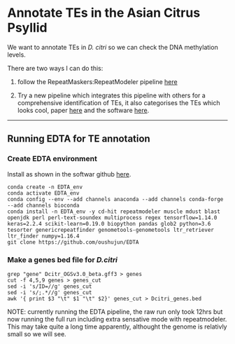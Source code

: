 # Annotate TEs in the Asian Citrus Psyllid

We want to annotate TEs in *D. citri* so we can check the DNA methylation levels.

There are two ways I can do this: 

1. follow the RepeatMaskers:RepeatModeler pipeline [here](https://github.com/RossLab/Sex-Specific_Methylation_P.citri/tree/master/Transposable_elements)

2. Try a new pipeline which integrates this pipeline with others for a comprehensive identification of TEs, it also categorises the TEs which looks cool, paper [here](https://genomebiology.biomedcentral.com/articles/10.1186/s13059-019-1905-y) and the software [here](https://github.com/oushujun/EDTA).

---

## Running EDTA for TE annotation

### Create EDTA environment

Install as shown in the softwar github [here](https://github.com/oushujun/EDTA).

    conda create -n EDTA_env
    conda activate EDTA_env
    conda config --env --add channels anaconda --add channels conda-forge --add channels bioconda
    conda install -n EDTA_env -y cd-hit repeatmodeler muscle mdust blast openjdk perl perl-text-soundex multiprocess regex tensorflow=1.14.0 keras=2.2.4 scikit-learn=0.19.0 biopython pandas glob2 python=3.6 tesorter genericrepeatfinder genometools-genometools ltr_retriever ltr_finder numpy=1.16.4
    git clone https://github.com/oushujun/EDTA

### Make a genes bed file for *D.citri*

    grep "gene" Dcitr_OGSv3.0_beta.gff3 > genes
    cut -f 4,5,9 genes > genes_cut
    sed -i 's/ID=//g' genes_cut 
    sed -i 's/;.*//g' genes_cut 
    awk '{ print $3 "\t" $1 "\t" $2}' genes_cut > Dcitri_genes.bed

NOTE: currently running the EDTA pipeline, the raw run only took 12hrs but now running the full run including extra sensative mode with repeatmodeler. This may take quite a long time apparently, althought the genome is relativly small so we will see. 
